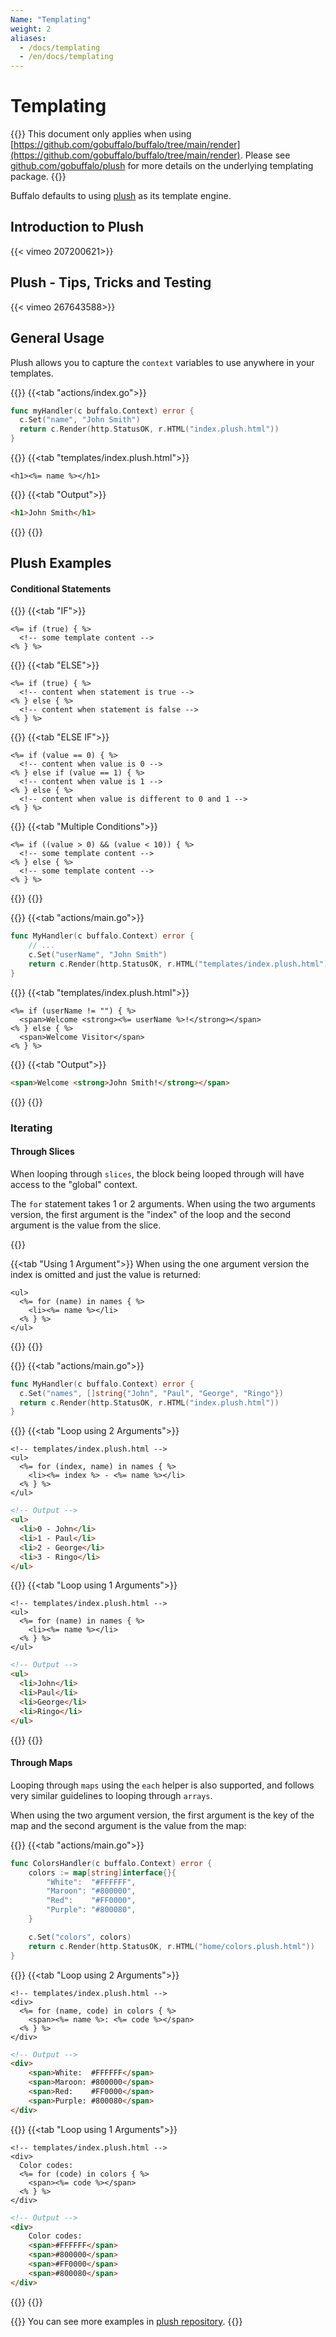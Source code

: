 ```yaml
---
Name: "Templating"
weight: 2
aliases:
  - /docs/templating
  - /en/docs/templating
---
```


# Templating

{{<note>}}
This document only applies when using [https://github.com/gobuffalo/buffalo/tree/main/render](https://github.com/gobuffalo/buffalo/tree/main/render).
Please see [github.com/gobuffalo/plush](https://github.com/gobuffalo/plush) for more details on the underlying templating package.
{{</note>}}


Buffalo defaults to using [plush](https://github.com/gobuffalo/plush) as its template engine.

## Introduction to Plush
{{< vimeo 207200621>}}

## Plush - Tips, Tricks and Testing

{{< vimeo 267643588>}}

## General Usage

Plush allows you to capture the `context` variables to use anywhere in your templates.

{{<codetabs>}}
{{<tab "actions/index.go">}}
```go
func myHandler(c buffalo.Context) error {
  c.Set("name", "John Smith")
  return c.Render(http.StatusOK, r.HTML("index.plush.html"))
}
```
{{</tab>}}
{{<tab "templates/index.plush.html">}}
```erb
<h1><%= name %></h1>
```
{{</tab>}}
{{<tab "Output">}}
```html
<h1>John Smith</h1>
```
{{</tab>}}
{{</codetabs>}}

## Plush Examples

#### Conditional Statements

{{<codetabs>}}
{{<tab "IF">}}
```erb
<%= if (true) { %>
  <!-- some template content -->
<% } %>
```
{{</tab>}}
{{<tab "ELSE">}}
```erb
<%= if (true) { %>
  <!-- content when statement is true -->
<% } else { %>
  <!-- content when statement is false -->
<% } %>
```
{{</tab>}}
{{<tab "ELSE IF">}}
```erb
<%= if (value == 0) { %>
  <!-- content when value is 0 -->
<% } else if (value == 1) { %>
  <!-- content when value is 1 -->
<% } else { %>
  <!-- content when value is different to 0 and 1 -->
<% } %>
```
{{</tab>}}
{{<tab "Multiple Conditions">}}
```erb
<%= if ((value > 0) && (value < 10)) { %>
  <!-- some template content -->
<% } else { %>
  <!-- some template content -->
<% } %>
```
{{</tab>}}
{{</codetabs>}}

{{<codetabs>}}
{{<tab "actions/main.go">}}
```go
func MyHandler(c buffalo.Context) error {
	// ...
	c.Set("userName", "John Smith")
	return c.Render(http.StatusOK, r.HTML("templates/index.plush.html"))
}
```
{{</tab>}}
{{<tab "templates/index.plush.html">}}
```erb
<%= if (userName != "") { %>
  <span>Welcome <strong><%= userName %>!</strong></span>
<% } else { %>
  <span>Welcome Visitor</span>
<% } %>
```
{{</tab>}}
{{<tab "Output">}}
```html
<span>Welcome <strong>John Smith!</strong></span>
```
{{</tab>}}
{{</codetabs>}}

### Iterating

#### Through Slices

When looping through `slices`, the block being looped through will have access to the "global" context.

The `for` statement takes 1 or 2 arguments. When using the two arguments version, the first argument is the "index" of the loop and the second argument is the value from the slice.

{{<codetabs>}}

{{<tab "Using 1 Argument">}}
When using the one argument version the index is omitted and just the value is returned:

```erb
<ul>
  <%= for (name) in names { %>
    <li><%= name %></li>
  <% } %>
</ul>
```
{{</tab>}}
{{</codetabs>}}

{{<codetabs>}}
{{<tab "actions/main.go">}}
```go
func MyHandler(c buffalo.Context) error {
  c.Set("names", []string{"John", "Paul", "George", "Ringo"})
  return c.Render(http.StatusOK, r.HTML("index.plush.html"))
}
```
{{</tab>}}
{{<tab "Loop using 2 Arguments">}}
```erb
<!-- templates/index.plush.html -->
<ul>
  <%= for (index, name) in names { %>
    <li><%= index %> - <%= name %></li>
  <% } %>
</ul>
```

```html
<!-- Output -->
<ul>
  <li>0 - John</li>
  <li>1 - Paul</li>
  <li>2 - George</li>
  <li>3 - Ringo</li>
</ul>
```
{{</tab>}}
{{<tab "Loop using 1 Arguments">}}
```erb
<!-- templates/index.plush.html -->
<ul>
  <%= for (name) in names { %>
    <li><%= name %></li>
  <% } %>
</ul>
```

```html
<!-- Output -->
<ul>
  <li>John</li>
  <li>Paul</li>
  <li>George</li>
  <li>Ringo</li>
</ul>
```
{{</tab>}}
{{</codetabs>}}

#### Through Maps

Looping through `maps` using the `each` helper is also supported, and follows very similar guidelines to looping through `arrays`.

When using the two argument version, the first argument is the key of the map and the second argument is the value from the map:

{{<codetabs>}}
{{<tab "actions/main.go">}}
```go
func ColorsHandler(c buffalo.Context) error {
	colors := map[string]interface{}{
		"White":  "#FFFFFF",
		"Maroon": "#800000",
		"Red":    "#FF0000",
		"Purple": "#800080",
	}

	c.Set("colors", colors)
	return c.Render(http.StatusOK, r.HTML("home/colors.plush.html"))
}
```
{{</tab>}}
{{<tab "Loop using 2 Arguments">}}
```erb
<!-- templates/index.plush.html -->
<div>
  <%= for (name, code) in colors { %>
    <span><%= name %>: <%= code %></span>
  <% } %>
</div>
```
```html
<!-- Output -->
<div>
    <span>White:  #FFFFFF</span>
    <span>Maroon: #800000</span>
    <span>Red:    #FF0000</span>
    <span>Purple: #800080</span>
</div>
```
{{</tab>}}
{{<tab "Loop using 1 Arguments">}}
```erb
<!-- templates/index.plush.html -->
<div>
  Color codes:
  <%= for (code) in colors { %>
    <span><%= code %></span>
  <% } %>
</div>
```
```html
<!-- Output -->
<div>
    Color codes:
    <span>#FFFFFF</span>
    <span>#800000</span>
    <span>#FF0000</span>
    <span>#800080</span>
</div>
```
{{</tab>}}
{{</codetabs>}}

{{<note>}}
You can see more examples in [plush repository](https://github.com/gobuffalo/plush).
{{</note>}}